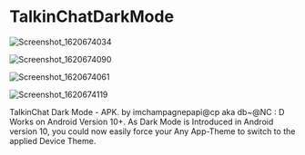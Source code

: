 # TalkinChatDarkMode

![Screenshot_1620674034](https://user-images.githubusercontent.com/74662905/117712737-8e3e1000-b189-11eb-8206-3df2f9d1ef70.png)

![Screenshot_1620674090](https://user-images.githubusercontent.com/74662905/117712749-9302c400-b189-11eb-9b6a-f8a2013f202b.png)

![Screenshot_1620674061](https://user-images.githubusercontent.com/74662905/117712765-98600e80-b189-11eb-8ccb-dc912d7516b8.png)

![Screenshot_1620674119](https://user-images.githubusercontent.com/74662905/117712787-9eee8600-b189-11eb-869a-9b44681645d0.png)


TalkinChat Dark Mode - APK. by imchampagnepapi@cp aka db~@NC : D Works on Android Version 10+. As Dark Mode is Introduced in Android version 10, you could now easily force your Any App-Theme to switch to the applied Device Theme.
